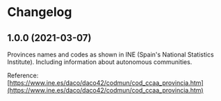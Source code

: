 # Changelog

## 1.0.0 (2021-03-07)

Provinces names and codes as shown in INE (Spain's National Statistics Institute). Including information about autonomous communities.

Reference: [https://www.ine.es/daco/daco42/codmun/cod_ccaa_provincia.htm](https://www.ine.es/daco/daco42/codmun/cod_ccaa_provincia.htm)
